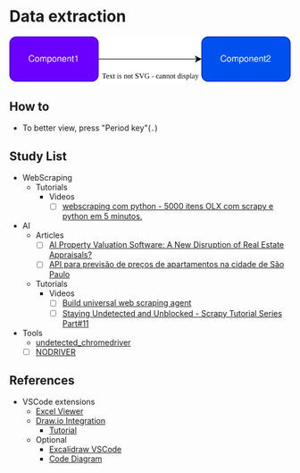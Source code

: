 # Data extraction

![](./map.drawio.svg)

## How to

- To better view, press "Period key"(`.`)

## Study List

- WebScraping
  - Tutorials
    - Videos
      - [ ] [webscraping com python - 5000 itens OLX com scrapy e python em 5 minutos.](https://www.youtube.com/watch?v=dKAKVVciU5M)
- AI
  - Articles
    - [ ] [AI Property Valuation Software: A New Disruption of Real Estate Appraisals?](https://ascendixtech.com/ai-property-valuation-tools-appraisal/)
    - [ ] [API para previsão de preços de apartamentos na cidade de São Paulo](https://pt.linkedin.com/pulse/api-para-previs%C3%A3o-de-pre%C3%A7os-apartamentos-na-cidade-s%C3%A3o-silva)
  - Tutorials
    - Videos
      - [ ] [Build universal web scraping agent](https://www.youtube.com/watch?v=dSX5eoD4-u4)
      - [ ] [Staying Undetected and Unblocked - Scrapy Tutorial Series Part#11](https://www.youtube.com/watch?v=sGTrqQECZ2E)
- Tools
  - [undetected_chromedriver](https://github.com/ultrafunkamsterdam/undetected-chromedriver)
  - [ ] [NODRIVER](https://github.com/ultrafunkamsterdam/nodriver)

## References

- VSCode extensions
  - [Excel Viewer](https://marketplace.visualstudio.com/items?itemName=GrapeCity.gc-excelviewer)
  - [Draw.io Integration](https://marketplace.visualstudio.com/items?itemName=hediet.vscode-drawio)
    - [Tutorial](https://www.youtube.com/watch?v=RuvtgvJ2UXU)
  - Optional
    - [Excalidraw VSCode](https://marketplace.visualstudio.com/items?itemName=pomdtr.excalidraw-editor)
    - [Code Diagram](https://marketplace.visualstudio.com/items?itemName=CodeDiagram.codediagram)